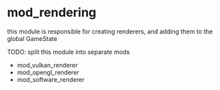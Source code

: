 # mod_rendering

this module is responsible for creating renderers, and adding them to the global GameState

TODO: split this module into separate mods
- mod_vulkan_renderer
- mod_opengl_renderer
- mod_software_renderer
